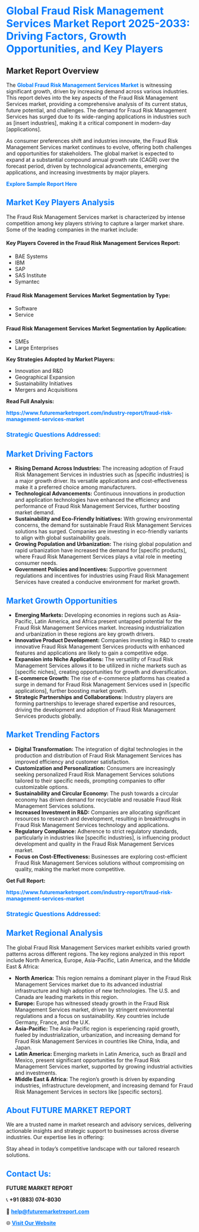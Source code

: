 <h1 style="color: #007BFF;">Global Fraud Risk Management Services Market Report 2025-2033: Driving Factors, Growth Opportunities, and Key Players</h1>

<section id="overview">
<h2>Market Report Overview</h2>
<p>The <a href="https://www.futuremarketreport.com/industry-report/fraud-risk-management-services-market" style="color: #007BFF; text-decoration: none;"><strong>Global Fraud Risk Management Services Market</strong></a> is witnessing significant growth, driven by increasing demand across various industries. This report delves into the key aspects of the Fraud Risk Management Services market, providing a comprehensive analysis of its current status, future potential, and challenges. The demand for Fraud Risk Management Services has surged due to its wide-ranging applications in industries such as [insert industries], making it a critical component in modern-day [applications].</p>
<p>As consumer preferences shift and industries innovate, the Fraud Risk Management Services market continues to evolve, offering both challenges and opportunities for stakeholders. The global market is expected to expand at a substantial compound annual growth rate (CAGR) over the forecast period, driven by technological advancements, emerging applications, and increasing investments by major players.</p>
</section>

<section id="overview">
<p><a href="https://www.futuremarketreport.com/request-sample/reportId=51573" style="color: #007BFF; text-decoration: none;"><strong>Explore Sample Report Here</strong></a></p>
</section>

<section id="key-players">
<h2 style="color: #007BFF;">Market Key Players Analysis</h2>
<p>The Fraud Risk Management Services market is characterized by intense competition among key players striving to capture a larger market share. Some of the leading companies in the market include:</p>
<h4>Key Players Covered in the Fraud Risk Management Services Report:</h4>
<ul><li>BAE Systems</li><li>IBM</li><li>SAP</li><li>SAS Institute</li><li>Symantec</li></ul>
<h4>Fraud Risk Management Services Market Segmentation by Type:</h4>
<ul><li>Software</li><li>Service</li></ul>

<h4>Fraud Risk Management Services Market Segmentation by Application:</h4>
<ul><li>SMEs</li><li>Large Enterprises</li></ul>
<p><strong>Key Strategies Adopted by Market Players:</strong></p>
<ul>
<li>Innovation and R&D</li>
<li>Geographical Expansion</li>
<li>Sustainability Initiatives</li>
<li>Mergers and Acquisitions</li>
</ul>
</section>

<section>
<p><strong>Read Full Analysis: </strong></p><a href="https://www.futuremarketreport.com/industry-report/fraud-risk-management-services-market" style="color: #007BFF; text-decoration: none;"><strong>https://www.futuremarketreport.com/industry-report/fraud-risk-management-services-market</strong></a>
<h3 style="color: #007BFF;">Strategic Questions Addressed:</h3>
</section>

<section id="driving-factors">
<h2 style="color: #007BFF;">Market Driving Factors</h2>
<ul>
<li><strong>Rising Demand Across Industries:</strong> The increasing adoption of Fraud Risk Management Services in industries such as [specific industries] is a major growth driver. Its versatile applications and cost-effectiveness make it a preferred choice among manufacturers.</li>
<li><strong>Technological Advancements:</strong> Continuous innovations in production and application technologies have enhanced the efficiency and performance of Fraud Risk Management Services, further boosting market demand.</li>
<li><strong>Sustainability and Eco-Friendly Initiatives:</strong> With growing environmental concerns, the demand for sustainable Fraud Risk Management Services solutions has surged. Companies are investing in eco-friendly variants to align with global sustainability goals.</li>
<li><strong>Growing Population and Urbanization:</strong> The rising global population and rapid urbanization have increased the demand for [specific products], where Fraud Risk Management Services plays a vital role in meeting consumer needs.</li>
<li><strong>Government Policies and Incentives:</strong> Supportive government regulations and incentives for industries using Fraud Risk Management Services have created a conducive environment for market growth.</li>
</ul>
</section>

<section id="growth-opportunities">
<h2 style="color: #007BFF;">Market Growth Opportunities</h2>
<ul>
<li><strong>Emerging Markets:</strong> Developing economies in regions such as Asia-Pacific, Latin America, and Africa present untapped potential for the Fraud Risk Management Services market. Increasing industrialization and urbanization in these regions are key growth drivers.</li>
<li><strong>Innovative Product Development:</strong> Companies investing in R&D to create innovative Fraud Risk Management Services products with enhanced features and applications are likely to gain a competitive edge.</li>
<li><strong>Expansion into Niche Applications:</strong> The versatility of Fraud Risk Management Services allows it to be utilized in niche markets such as [specific niches], creating opportunities for growth and diversification.</li>
<li><strong>E-commerce Growth:</strong> The rise of e-commerce platforms has created a surge in demand for Fraud Risk Management Services used in [specific applications], further boosting market growth.</li>
<li><strong>Strategic Partnerships and Collaborations:</strong> Industry players are forming partnerships to leverage shared expertise and resources, driving the development and adoption of Fraud Risk Management Services products globally.</li>
</ul>
</section>

<section id="trending-factors">
<h2 style="color: #007BFF;">Market Trending Factors</h2>
<ul>
<li><strong>Digital Transformation:</strong> The integration of digital technologies in the production and distribution of Fraud Risk Management Services has improved efficiency and customer satisfaction.</li>
<li><strong>Customization and Personalization:</strong> Consumers are increasingly seeking personalized Fraud Risk Management Services solutions tailored to their specific needs, prompting companies to offer customizable options.</li>
<li><strong>Sustainability and Circular Economy:</strong> The push towards a circular economy has driven demand for recyclable and reusable Fraud Risk Management Services solutions.</li>
<li><strong>Increased Investment in R&D:</strong> Companies are allocating significant resources to research and development, resulting in breakthroughs in Fraud Risk Management Services technology and applications.</li>
<li><strong>Regulatory Compliance:</strong> Adherence to strict regulatory standards, particularly in industries like [specific industries], is influencing product development and quality in the Fraud Risk Management Services market.</li>
<li><strong>Focus on Cost-Effectiveness:</strong> Businesses are exploring cost-efficient Fraud Risk Management Services solutions without compromising on quality, making the market more competitive.</li>
</ul>
</section>

<section>
<p><strong>Get Full Report: </strong></p><a href="https://www.futuremarketreport.com/industry-report/fraud-risk-management-services-market" style="color: #007BFF; text-decoration: none;"><strong>https://www.futuremarketreport.com/industry-report/fraud-risk-management-services-market</strong></a>
<h3 style="color: #007BFF;">Strategic Questions Addressed:</h3>
</section>


<section id="regional-analysis">
<h2 style="color: #007BFF;">Market Regional Analysis</h2>
<p>The global Fraud Risk Management Services market exhibits varied growth patterns across different regions. The key regions analyzed in this report include North America, Europe, Asia-Pacific, Latin America, and the Middle East & Africa:</p>
<ul>
<li><strong>North America:</strong> This region remains a dominant player in the Fraud Risk Management Services market due to its advanced industrial infrastructure and high adoption of new technologies. The U.S. and Canada are leading markets in this region.</li>
<li><strong>Europe:</strong> Europe has witnessed steady growth in the Fraud Risk Management Services market, driven by stringent environmental regulations and a focus on sustainability. Key countries include Germany, France, and the U.K.</li>
<li><strong>Asia-Pacific:</strong> The Asia-Pacific region is experiencing rapid growth, fueled by industrialization, urbanization, and increasing demand for Fraud Risk Management Services in countries like China, India, and Japan.</li>
<li><strong>Latin America:</strong> Emerging markets in Latin America, such as Brazil and Mexico, present significant opportunities for the Fraud Risk Management Services market, supported by growing industrial activities and investments.</li>
<li><strong>Middle East & Africa:</strong> The region’s growth is driven by expanding industries, infrastructure development, and increasing demand for Fraud Risk Management Services in sectors like [specific sectors].</li>
</ul>
</section>

<footer>
<h2 style="color: #007BFF;">About FUTURE MARKET REPORT</h2>
<p>We are a trusted name in market research and advisory services, delivering actionable insights and strategic support to businesses across diverse industries. Our expertise lies in offering:</p>

<p>Stay ahead in today’s competitive landscape with our tailored research solutions.</p>

<h2 style="color: #007BFF;">Contact Us:</h2>
<p><strong>FUTURE MARKET REPORT</strong></p>
<p>📞 <strong>+91 (883) 074-8030</strong></p>
<p>📧 <strong><a href="mailto:help@futuremarketreport.com" style="color: #007BFF;">help@futuremarketreport.com</a></strong></p>
<p>🌐 <strong><a href="https://www.futuremarketreport.com/" style="color: #007BFF;">Visit Our Website</a></strong></p>
</footer>